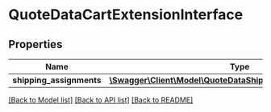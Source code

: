 # QuoteDataCartExtensionInterface

## Properties
Name | Type | Description | Notes
------------ | ------------- | ------------- | -------------
**shipping_assignments** | [**\Swagger\Client\Model\QuoteDataShippingAssignmentInterface[]**](QuoteDataShippingAssignmentInterface.md) |  | [optional] 

[[Back to Model list]](../README.md#documentation-for-models) [[Back to API list]](../README.md#documentation-for-api-endpoints) [[Back to README]](../README.md)


